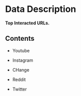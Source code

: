 # Data Description
**Top Interacted URLs.**



## Contents
- Youtube
- Instagram
- CHange
- Reddit

- Twitter


